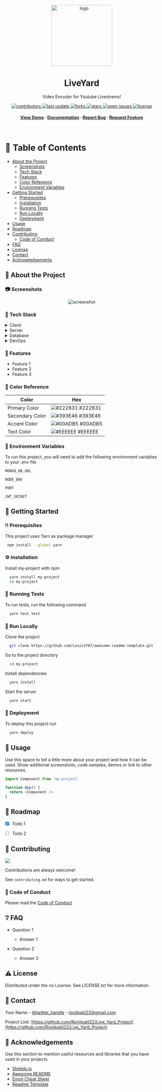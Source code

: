 <!--
Hey, thanks for using the awesome-readme-template template.  
If you have any enhancements, then fork this project and create a pull request 
or just open an issue with the label "enhancement".

Don't forget to give this project a star for additional support ;)
Maybe you can mention me or this repo in the acknowledgements too
-->
<div align="center">

  <img src="assets/logo.png" alt="logo" width="200" height="auto" />
  <h1>LiveYard</h1>
  
  <p>
    Video Encoder for Youtube Livestrems! 
  </p>
  
  
<!-- Badges -->
<p>
  <a href="https://github.com/RonilPatil22/Live_Yard_Project/graphs/contributors">
    <img src="https://img.shields.io/github/contributors/RonilPatil22/Live_Yard_Project" alt="contributors" />
  </a>
  <a href="">
    <img src="https://img.shields.io/github/last-commit/RonilPatil22/Live_Yard_Project" alt="last update" />
  </a>
  <a href="https://github.com/RonilPatil22/Live_Yard_Project/network/members">
    <img src="https://img.shields.io/github/forks/RonilPatil22/Live_Yard_Project" alt="forks" />
  </a>
  <a href="https://github.com/RonilPatil22/Live_Yard_Project/stargazers">
    <img src="https://img.shields.io/github/stars/RonilPatil22/Live_Yard_Project" alt="stars" />
  </a>
  <a href="https://github.com/RonilPatil22/Live_Yard_Project/issues/">
    <img src="https://img.shields.io/github/issues/RonilPatil22/Live_Yard_Project" alt="open issues" />
  </a>
  <a href="https://github.com/RonilPatil22/Live_Yard_Project/blob/master/LICENSE">
    <img src="https://img.shields.io/github/license/Louis3797/awesome-readme-template.svg" alt="license" />
  </a>
</p>
   
<h4>
    <a href="https://github.com/Louis3797/awesome-readme-template/">View Demo</a>
  <span> · </span>
    <a href="https://github.com/Louis3797/awesome-readme-template">Documentation</a>
  <span> · </span>
    <a href="https://github.com/Louis3797/awesome-readme-template/issues/">Report Bug</a>
  <span> · </span>
    <a href="https://github.com/Louis3797/awesome-readme-template/issues/">Request Feature</a>
  </h4>
</div>

<br />

<!-- Table of Contents -->
# :notebook_with_decorative_cover: Table of Contents

- [About the Project](#star2-about-the-project)
  * [Screenshots](#camera-screenshots)
  * [Tech Stack](#space_invader-tech-stack)
  * [Features](#dart-features)
  * [Color Reference](#art-color-reference)
  * [Environment Variables](#key-environment-variables)
- [Getting Started](#toolbox-getting-started)
  * [Prerequisites](#bangbang-prerequisites)
  * [Installation](#gear-installation)
  * [Running Tests](#test_tube-running-tests)
  * [Run Locally](#running-run-locally)
  * [Deployment](#triangular_flag_on_post-deployment)
- [Usage](#eyes-usage)
- [Roadmap](#compass-roadmap)
- [Contributing](#wave-contributing)
  * [Code of Conduct](#scroll-code-of-conduct)
- [FAQ](#grey_question-faq)
- [License](#warning-license)
- [Contact](#handshake-contact)
- [Acknowledgements](#gem-acknowledgements)

  

<!-- About the Project -->
## :star2: About the Project


<!-- Screenshots -->
### :camera: Screenshots

<div align="center"> 
  <img src="https://placehold.co/600x400?text=Your+Screenshot+here" alt="screenshot" />
</div>


<!-- TechStack -->
### :space_invader: Tech Stack

<details>
  <summary>Client</summary>
  <ul>
    <li><a href="https://www.typescriptlang.org/">JavaScript</a></li>
<!--     <li><a href="https://nextjs.org/">Next.js</a></li> -->
    <li><a href="https://reactjs.org/">React.js</a></li>
    <li><a href="https://tailwindcss.com/">TailwindCSS</a></li>
  </ul>
</details>

<details>
  <summary>Server</summary>
  <ul>
    <li><a href="https://www.typescriptlang.org/">Node.js</a></li>
    <li><a href="https://expressjs.com/">Express.js</a></li>
<!--     <li><a href="https://go.dev/">Golang</a></li> -->
<!--     <li><a href="https://nestjs.com/">Nest.js</a></li> -->
<!--     <li><a href="https://socket.io/">SocketIO</a></li> -->
<!--     <li><a href="https://www.prisma.io/">Prisma</a></li>     -->
<!--     <li><a href="https://www.apollographql.com/">Apollo</a></li> -->
<!--     <li><a href="https://graphql.org/">GraphQL</a></li> -->
  </ul>
</details>

<details>
<summary>Database</summary>
  <ul>
<!--     <li><a href="https://www.mysql.com/">MySQL</a></li> -->
<!--     <li><a href="https://www.postgresql.org/">PostgreSQL</a></li> -->
<!--     <li><a href="https://redis.io/">Redis</a></li> -->
<!--     <li><a href="https://neo4j.com/">Neo4j</a></li> -->
    <li><a href="https://www.mongodb.com/">MongoDB</a></li>
  </ul>
</details>

<details>
<summary>DevOps</summary>
  <ul>
    <li><a href="https://www.docker.com/">Docker</a></li>
<!--     <li><a href="https://www.jenkins.io/">Jenkins</a></li> -->
<!--     <li><a href="https://circleci.com/">CircleCLI</a></li> -->
  </ul>
</details>

<!-- Features -->
### :dart: Features

- Feature 1
- Feature 2
- Feature 3

<!-- Color Reference -->
### :art: Color Reference

| Color             | Hex                                                                |
| ----------------- | ------------------------------------------------------------------ |
| Primary Color | ![#222831](https://via.placeholder.com/10/222831?text=+) #222831 |
| Secondary Color | ![#393E46](https://via.placeholder.com/10/393E46?text=+) #393E46 |
| Accent Color | ![#00ADB5](https://via.placeholder.com/10/00ADB5?text=+) #00ADB5 |
| Text Color | ![#EEEEEE](https://via.placeholder.com/10/EEEEEE?text=+) #EEEEEE |


<!-- Env Variables -->
### :key: Environment Variables

To run this project, you will need to add the following environment variables to your .env file

`MONGO_DB_URL`

`NODE_ENV`

`PORT`

`JWT_SECRET`

<!-- Getting Started -->
## 	:toolbox: Getting Started

<!-- Prerequisites -->
### :bangbang: Prerequisites

This project uses Yarn as package manager

```bash
 npm install --global yarn
```

<!-- Installation -->
### :gear: Installation

Install my-project with npm

```bash
  yarn install my-project
  cd my-project
```
   
<!-- Running Tests -->
### :test_tube: Running Tests

To run tests, run the following command

```bash
  yarn test test
```

<!-- Run Locally -->
### :running: Run Locally

Clone the project

```bash
  git clone https://github.com/Louis3797/awesome-readme-template.git
```

Go to the project directory

```bash
  cd my-project
```

Install dependencies

```bash
  yarn install
```

Start the server

```bash
  yarn start
```


<!-- Deployment -->
### :triangular_flag_on_post: Deployment

To deploy this project run

```bash
  yarn deploy
```


<!-- Usage -->
## :eyes: Usage

Use this space to tell a little more about your project and how it can be used. Show additional screenshots, code samples, demos or link to other resources.


```javascript
import Component from 'my-project'

function App() {
  return <Component />
}
```

<!-- Roadmap -->
## :compass: Roadmap

* [x] Todo 1
* [ ] Todo 2


<!-- Contributing -->
## :wave: Contributing

<a href="https://github.com/Ronilpatil22/Live_Yard_Project/graphs/contributors">
  <img src="https://contrib.rocks/image?repo=Ronilpatil22/Live_Yard_Project" />
</a>


Contributions are always welcome!

See `contributing.md` for ways to get started.


<!-- Code of Conduct -->
### :scroll: Code of Conduct

Please read the [Code of Conduct](https://github.com/Louis3797/awesome-readme-template/blob/master/CODE_OF_CONDUCT.md)

<!-- FAQ -->
## :grey_question: FAQ

- Question 1

  + Answer 1

- Question 2

  + Answer 2


<!-- License -->
## :warning: License

Distributed under the no License. See LICENSE.txt for more information.


<!-- Contact -->
## :handshake: Contact

Your Name - [@twitter_handle](https://x.com/ronilpatil22) - ronilpatil22@gmail.com

Project Link: [https://github.com/Ronilpatil22/Live_Yard_Project](https://github.com/Ronilpatil22/Live_Yard_Project)


<!-- Acknowledgments -->
## :gem: Acknowledgements

Use this section to mention useful resources and libraries that you have used in your projects.

 - [Shields.io](https://shields.io/)
 - [Awesome README](https://github.com/matiassingers/awesome-readme)
 - [Emoji Cheat Sheet](https://github.com/ikatyang/emoji-cheat-sheet/blob/master/README.md#travel--places)
 - [Readme Template](https://github.com/othneildrew/Best-README-Template)

